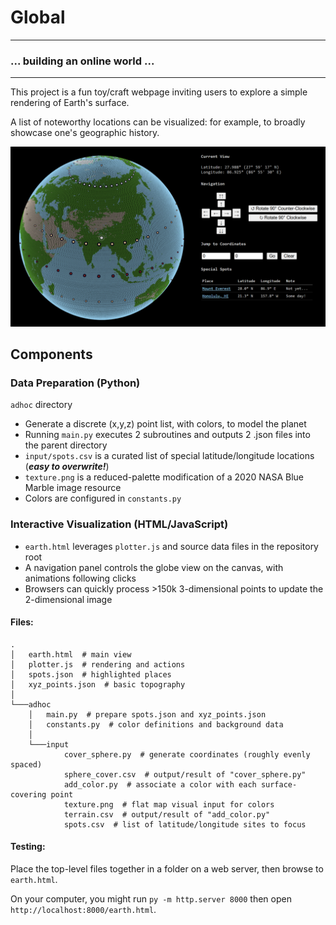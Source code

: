 # Global

---
### ... building an online world ...

---
This project is a fun toy/craft webpage inviting users to explore 
a simple rendering of Earth's surface.

A list of noteworthy locations can be visualized: 
for example, to broadly showcase one's geographic history.

![sample](sample.png)

## Components

### Data Preparation (Python)
`adhoc` directory

- Generate a discrete (x,y,z) point list, with colors, to model the planet
- Running `main.py` executes 2 subroutines 
and outputs 2 .json files into the parent directory
- `input/spots.csv` is a curated list of special latitude/longitude locations 
(***easy to overwrite!***)
- `texture.png` is a reduced-palette modification of a 2020 NASA Blue Marble image resource
- Colors are configured in `constants.py`

### Interactive Visualization (HTML/JavaScript)

- `earth.html` leverages `plotter.js` and source data files in the repository root
- A navigation panel controls the globe view on the canvas, with animations following clicks
- Browsers can quickly process >150k 3-dimensional points to update the 2-dimensional image


#### Files:
```text
.
│   earth.html  # main view
│   plotter.js  # rendering and actions
│   spots.json  # highlighted places
│   xyz_points.json  # basic topography
│
└───adhoc
    │   main.py  # prepare spots.json and xyz_points.json
    │   constants.py  # color definitions and background data
    │
    └───input
            cover_sphere.py  # generate coordinates (roughly evenly spaced)
            sphere_cover.csv  # output/result of "cover_sphere.py"
            add_color.py  # associate a color with each surface-covering point
            texture.png  # flat map visual input for colors
            terrain.csv  # output/result of "add_color.py"
            spots.csv  # list of latitude/longitude sites to focus
```

#### Testing:

Place the top-level files together in a folder on a web server, then browse to `earth.html`.

On your computer, you might run `py -m http.server 8000` then open `http://localhost:8000/earth.html`.
